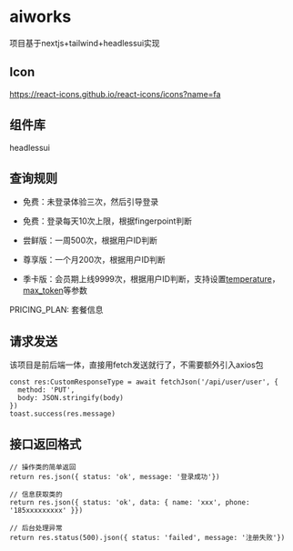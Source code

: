 # aiworks

项目基于nextjs+tailwind+headlessui实现

## Icon
https://react-icons.github.io/react-icons/icons?name=fa

## 组件库
headlessui

## 查询规则

- 免费：未登录体验三次，然后引导登录

- 免费：登录每天10次上限，根据fingerpoint判断

- 尝鲜版：一周500次，根据用户ID判断

- 尊享版：一个月200次，根据用户ID判断

- 季卡版：会员期上线9999次，根据用户ID判断，支持设置[temperature](https://platform.openai.com/docs/api-reference/completions/create#completions/create-temperature)，[max_token](https://platform.openai.com/docs/api-reference/completions/create#completions/create-max_tokens)等参数

PRICING_PLAN: 套餐信息

## 请求发送
该项目是前后端一体，直接用fetch发送就行了，不需要额外引入axios包


```
const res:CustomResponseType = await fetchJson('/api/user/user', {
  method: 'PUT',
  body: JSON.stringify(body)
})
toast.success(res.message)
```

## 接口返回格式
```
// 操作类的简单返回
return res.json({ status: 'ok', message: '登录成功'})

// 信息获取类的
return res.json({ status: 'ok', data: { name: 'xxx', phone: '185xxxxxxxxx' }})

// 后台处理异常
return res.status(500).json({ status: 'failed', message: '注册失败'})
```